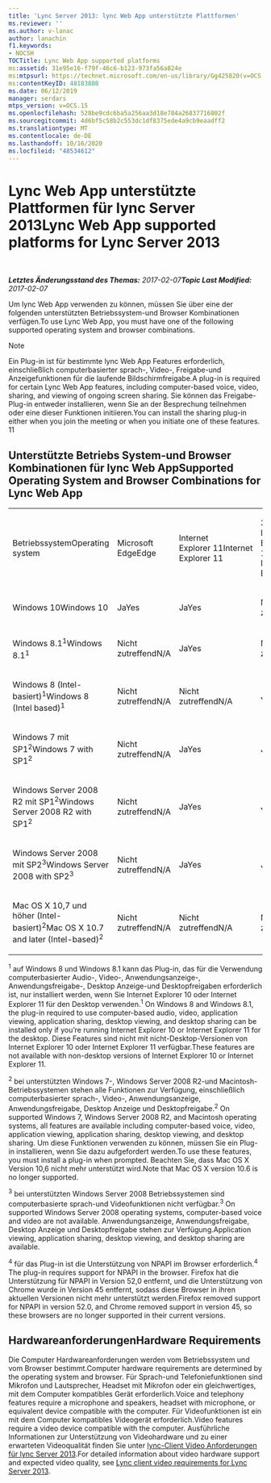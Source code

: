 ```yaml
---
title: 'Lync Server 2013: lync Web App unterstützte Plattformen'
ms.reviewer: ''
ms.author: v-lanac
author: lanachin
f1.keywords:
- NOCSH
TOCTitle: Lync Web App supported platforms
ms:assetid: 31e95e16-f79f-46c6-b123-973fa56a824e
ms:mtpsurl: https://technet.microsoft.com/en-us/library/Gg425820(v=OCS.15)
ms:contentKeyID: 48183808
ms.date: 06/12/2019
manager: serdars
mtps_version: v=OCS.15
ms.openlocfilehash: 528be9cdc6ba5a256aa3d18e784a26837716802f
ms.sourcegitcommit: 4d6bf5c58b2c553dc1df8375ede4a9cb9eaadff2
ms.translationtype: MT
ms.contentlocale: de-DE
ms.lasthandoff: 10/16/2020
ms.locfileid: "48534612"
---
```

# <a name="lync-web-app-supported-platforms-for-lync-server-2013"></a><span data-ttu-id="65017-102">Lync Web App unterstützte Plattformen für lync Server 2013</span><span class="sxs-lookup"><span data-stu-id="65017-102">Lync Web App supported platforms for Lync Server 2013</span></span>

<div data-xmlns="http://www.w3.org/1999/xhtml">

<div class="topic" data-xmlns="http://www.w3.org/1999/xhtml" data-msxsl="urn:schemas-microsoft-com:xslt" data-cs="https://msdn.microsoft.com/">

<div data-asp="https://msdn2.microsoft.com/asp">



</div>

<div id="mainSection">

<div id="mainBody">

<span> </span>

<span data-ttu-id="65017-103">_**Letztes Änderungsstand des Themas:** 2017-02-07_</span><span class="sxs-lookup"><span data-stu-id="65017-103">_**Topic Last Modified:** 2017-02-07_</span></span>

<span data-ttu-id="65017-104">Um lync Web App verwenden zu können, müssen Sie über eine der folgenden unterstützten Betriebssystem-und Browser Kombinationen verfügen.</span><span class="sxs-lookup"><span data-stu-id="65017-104">To use Lync Web App, you must have one of the following supported operating system and browser combinations.</span></span>

<div>


> [!NOTE]  
> <span data-ttu-id="65017-105">Ein Plug-in ist für bestimmte lync Web App Features erforderlich, einschließlich computerbasierter sprach-, Video-, Freigabe-und Anzeigefunktionen für die laufende Bildschirmfreigabe.</span><span class="sxs-lookup"><span data-stu-id="65017-105">A plug-in is required for certain Lync Web App features, including computer-based voice, video, sharing, and viewing of ongoing screen sharing.</span></span> <span data-ttu-id="65017-106">Sie können das Freigabe-Plug-in entweder installieren, wenn Sie an der Besprechung teilnehmen oder eine dieser Funktionen initiieren.</span><span class="sxs-lookup"><span data-stu-id="65017-106">You can install the sharing plug-in either when you join the meeting or when you initiate one of these features.</span></span> <span data-ttu-id="65017-107">1</span><span class="sxs-lookup"><span data-stu-id="65017-107">1</span></span><BR>



</div>

<div>

## <a name="supported-operating-system-and-browser-combinations-for-lync-web-app"></a><span data-ttu-id="65017-108">Unterstützte Betriebs System-und Browser Kombinationen für lync Web App</span><span class="sxs-lookup"><span data-stu-id="65017-108">Supported Operating System and Browser Combinations for Lync Web App</span></span>


<table style="width:100%;">
<colgroup>
<col style="width: 9%" />
<col style="width: 9%" />
<col style="width: 9%" />
<col style="width: 9%" />
<col style="width: 9%" />
<col style="width: 9%" />
<col style="width: 9%" />
<col style="width: 9%" />
<col style="width: 9%" />
<col style="width: 9%" />
<col style="width: 9%" />
</colgroup>
<tbody>
<tr class="odd">
<td><p><span data-ttu-id="65017-109">Betriebssystem</span><span class="sxs-lookup"><span data-stu-id="65017-109">Operating system</span></span></p></td>
<td><p><span data-ttu-id="65017-110">Microsoft Edge</span><span class="sxs-lookup"><span data-stu-id="65017-110">Edge</span></span></p></td>
<td><p><span data-ttu-id="65017-111">Internet Explorer 11</span><span class="sxs-lookup"><span data-stu-id="65017-111">Internet Explorer 11</span></span></p></td>
<td><p><span data-ttu-id="65017-112">32-Bit-Internet Explorer 10</span><span class="sxs-lookup"><span data-stu-id="65017-112">32-bit Internet Explorer 10</span></span></p></td>
<td><p><span data-ttu-id="65017-113">64-Bit-Internet Explorer 10</span><span class="sxs-lookup"><span data-stu-id="65017-113">64-bit Internet Explorer 10</span></span></p></td>
<td><p><span data-ttu-id="65017-114">32-Bit-Internet Explorer 9</span><span class="sxs-lookup"><span data-stu-id="65017-114">32-bit Internet Explorer 9</span></span></p></td>
<td><p><span data-ttu-id="65017-115">64-Bit-Internet Explorer 9</span><span class="sxs-lookup"><span data-stu-id="65017-115">64-bit Internet Explorer 9</span></span></p></td>
<td><p><span data-ttu-id="65017-116">Firefox 32-Bit<sup>4</sup></span><span class="sxs-lookup"><span data-stu-id="65017-116">Firefox 32-bit<sup>4</sup></span></span></p></td>
<td><p><span data-ttu-id="65017-117">Firefox 64-Bit<sup>4</sup></span><span class="sxs-lookup"><span data-stu-id="65017-117">Firefox 64-bit<sup>4</sup></span></span></p></td>
<td><p><span data-ttu-id="65017-118">Safari</span><span class="sxs-lookup"><span data-stu-id="65017-118">Safari</span></span></p></td>
<td><p><span data-ttu-id="65017-119">Chrome<sup>4</sup></span><span class="sxs-lookup"><span data-stu-id="65017-119">Chrome<sup>4</sup></span></span></p></td>
</tr>
<tr class="even">
<td><p><span data-ttu-id="65017-120">Windows 10</span><span class="sxs-lookup"><span data-stu-id="65017-120">Windows 10</span></span></p></td>
<td><p><span data-ttu-id="65017-121">Ja</span><span class="sxs-lookup"><span data-stu-id="65017-121">Yes</span></span></p></td>
<td><p><span data-ttu-id="65017-122">Ja</span><span class="sxs-lookup"><span data-stu-id="65017-122">Yes</span></span></p></td>
<td><p><span data-ttu-id="65017-123">Nicht zutreffend</span><span class="sxs-lookup"><span data-stu-id="65017-123">N/A</span></span></p></td>
<td><p><span data-ttu-id="65017-124">Nicht zutreffend</span><span class="sxs-lookup"><span data-stu-id="65017-124">N/A</span></span></p></td>
<td><p><span data-ttu-id="65017-125">Nicht zutreffend</span><span class="sxs-lookup"><span data-stu-id="65017-125">N/A</span></span></p></td>
<td><p><span data-ttu-id="65017-126">Nicht zutreffend</span><span class="sxs-lookup"><span data-stu-id="65017-126">N/A</span></span></p></td>
<td><p><span data-ttu-id="65017-127">Nein</span><span class="sxs-lookup"><span data-stu-id="65017-127">No</span></span></p></td>
<td><p><span data-ttu-id="65017-128">Nein</span><span class="sxs-lookup"><span data-stu-id="65017-128">No</span></span></p></td>
<td><p><span data-ttu-id="65017-129">Nicht zutreffend</span><span class="sxs-lookup"><span data-stu-id="65017-129">N/A</span></span></p></td>
<td><p><span data-ttu-id="65017-130">Nein</span><span class="sxs-lookup"><span data-stu-id="65017-130">No</span></span></p></td>
</tr>
<tr class="odd">
<td><p><span data-ttu-id="65017-131">Windows 8.1<sup>1</sup></span><span class="sxs-lookup"><span data-stu-id="65017-131">Windows 8.1<sup>1</sup></span></span></p></td>
<td><p><span data-ttu-id="65017-132">Nicht zutreffend</span><span class="sxs-lookup"><span data-stu-id="65017-132">N/A</span></span></p></td>
<td><p><span data-ttu-id="65017-133">Ja</span><span class="sxs-lookup"><span data-stu-id="65017-133">Yes</span></span></p></td>
<td><p><span data-ttu-id="65017-134">Nicht zutreffend</span><span class="sxs-lookup"><span data-stu-id="65017-134">N/A</span></span></p></td>
<td><p><span data-ttu-id="65017-135">Nicht zutreffend</span><span class="sxs-lookup"><span data-stu-id="65017-135">N/A</span></span></p></td>
<td><p><span data-ttu-id="65017-136">Nicht zutreffend</span><span class="sxs-lookup"><span data-stu-id="65017-136">N/A</span></span></p></td>
<td><p><span data-ttu-id="65017-137">Nicht zutreffend</span><span class="sxs-lookup"><span data-stu-id="65017-137">N/A</span></span></p></td>
<td><p><span data-ttu-id="65017-138">Nein</span><span class="sxs-lookup"><span data-stu-id="65017-138">No</span></span></p></td>
<td><p><span data-ttu-id="65017-139">Nein</span><span class="sxs-lookup"><span data-stu-id="65017-139">No</span></span></p></td>
<td><p><span data-ttu-id="65017-140">Nicht zutreffend</span><span class="sxs-lookup"><span data-stu-id="65017-140">N/A</span></span></p></td>
<td><p><span data-ttu-id="65017-141">Nein</span><span class="sxs-lookup"><span data-stu-id="65017-141">No</span></span></p></td>
</tr>
<tr class="even">
<td><p><span data-ttu-id="65017-142">Windows 8 (Intel-basiert)<sup>1</sup></span><span class="sxs-lookup"><span data-stu-id="65017-142">Windows 8 (Intel based)<sup>1</sup></span></span></p></td>
<td><p><span data-ttu-id="65017-143">Nicht zutreffend</span><span class="sxs-lookup"><span data-stu-id="65017-143">N/A</span></span></p></td>
<td><p><span data-ttu-id="65017-144">Nicht zutreffend</span><span class="sxs-lookup"><span data-stu-id="65017-144">N/A</span></span></p></td>
<td><p><span data-ttu-id="65017-145">Ja</span><span class="sxs-lookup"><span data-stu-id="65017-145">Yes</span></span></p></td>
<td><p><span data-ttu-id="65017-146">Ja</span><span class="sxs-lookup"><span data-stu-id="65017-146">Yes</span></span></p></td>
<td><p><span data-ttu-id="65017-147">Nicht zutreffend</span><span class="sxs-lookup"><span data-stu-id="65017-147">N/A</span></span></p></td>
<td><p><span data-ttu-id="65017-148">Nicht zutreffend</span><span class="sxs-lookup"><span data-stu-id="65017-148">N/A</span></span></p></td>
<td><p><span data-ttu-id="65017-149">Nein</span><span class="sxs-lookup"><span data-stu-id="65017-149">No</span></span></p></td>
<td><p><span data-ttu-id="65017-150">Nein</span><span class="sxs-lookup"><span data-stu-id="65017-150">No</span></span></p></td>
<td><p><span data-ttu-id="65017-151">Nicht zutreffend</span><span class="sxs-lookup"><span data-stu-id="65017-151">N/A</span></span></p></td>
<td><p><span data-ttu-id="65017-152">Nein</span><span class="sxs-lookup"><span data-stu-id="65017-152">No</span></span></p></td>
</tr>
<tr class="odd">
<td><p><span data-ttu-id="65017-153">Windows 7 mit SP1<sup>2</sup></span><span class="sxs-lookup"><span data-stu-id="65017-153">Windows 7 with SP1<sup>2</sup></span></span></p></td>
<td><p><span data-ttu-id="65017-154">Nicht zutreffend</span><span class="sxs-lookup"><span data-stu-id="65017-154">N/A</span></span></p></td>
<td><p><span data-ttu-id="65017-155">Ja</span><span class="sxs-lookup"><span data-stu-id="65017-155">Yes</span></span></p></td>
<td><p><span data-ttu-id="65017-156">Ja</span><span class="sxs-lookup"><span data-stu-id="65017-156">Yes</span></span></p></td>
<td><p><span data-ttu-id="65017-157">Ja</span><span class="sxs-lookup"><span data-stu-id="65017-157">Yes</span></span></p></td>
<td><p><span data-ttu-id="65017-158">Ja</span><span class="sxs-lookup"><span data-stu-id="65017-158">Yes</span></span></p></td>
<td><p><span data-ttu-id="65017-159">Ja</span><span class="sxs-lookup"><span data-stu-id="65017-159">Yes</span></span></p></td>
<td><p><span data-ttu-id="65017-160">Nein</span><span class="sxs-lookup"><span data-stu-id="65017-160">No</span></span></p></td>
<td><p><span data-ttu-id="65017-161">Nein</span><span class="sxs-lookup"><span data-stu-id="65017-161">No</span></span></p></td>
<td><p><span data-ttu-id="65017-162">Nicht zutreffend</span><span class="sxs-lookup"><span data-stu-id="65017-162">N/A</span></span></p></td>
<td><p><span data-ttu-id="65017-163">Nein</span><span class="sxs-lookup"><span data-stu-id="65017-163">No</span></span></p></td>
</tr>
<tr class="even">
<td><p><span data-ttu-id="65017-164">Windows Server 2008 R2 mit SP1<sup>2</sup></span><span class="sxs-lookup"><span data-stu-id="65017-164">Windows Server 2008 R2 with SP1<sup>2</sup></span></span></p></td>
<td><p><span data-ttu-id="65017-165">Nicht zutreffend</span><span class="sxs-lookup"><span data-stu-id="65017-165">N/A</span></span></p></td>
<td><p><span data-ttu-id="65017-166">Ja</span><span class="sxs-lookup"><span data-stu-id="65017-166">Yes</span></span></p></td>
<td><p><span data-ttu-id="65017-167">Ja</span><span class="sxs-lookup"><span data-stu-id="65017-167">Yes</span></span></p></td>
<td><p><span data-ttu-id="65017-168">Ja</span><span class="sxs-lookup"><span data-stu-id="65017-168">Yes</span></span></p></td>
<td><p><span data-ttu-id="65017-169">Ja</span><span class="sxs-lookup"><span data-stu-id="65017-169">Yes</span></span></p></td>
<td><p><span data-ttu-id="65017-170">Ja</span><span class="sxs-lookup"><span data-stu-id="65017-170">Yes</span></span></p></td>
<td><p><span data-ttu-id="65017-171">Nein</span><span class="sxs-lookup"><span data-stu-id="65017-171">No</span></span></p></td>
<td><p><span data-ttu-id="65017-172">Nein</span><span class="sxs-lookup"><span data-stu-id="65017-172">No</span></span></p></td>
<td><p><span data-ttu-id="65017-173">Nicht zutreffend</span><span class="sxs-lookup"><span data-stu-id="65017-173">N/A</span></span></p></td>
<td><p><span data-ttu-id="65017-174">Nein</span><span class="sxs-lookup"><span data-stu-id="65017-174">No</span></span></p></td>
</tr>
<tr class="odd">
<td><p><span data-ttu-id="65017-175">Windows Server 2008 mit SP2<sup>3</sup></span><span class="sxs-lookup"><span data-stu-id="65017-175">Windows Server 2008 with SP2<sup>3</sup></span></span></p></td>
<td><p><span data-ttu-id="65017-176">Nicht zutreffend</span><span class="sxs-lookup"><span data-stu-id="65017-176">N/A</span></span></p></td>
<td><p><span data-ttu-id="65017-177">Ja</span><span class="sxs-lookup"><span data-stu-id="65017-177">Yes</span></span></p></td>
<td><p><span data-ttu-id="65017-178">Ja</span><span class="sxs-lookup"><span data-stu-id="65017-178">Yes</span></span></p></td>
<td><p><span data-ttu-id="65017-179">Nein</span><span class="sxs-lookup"><span data-stu-id="65017-179">No</span></span></p></td>
<td><p><span data-ttu-id="65017-180">Ja</span><span class="sxs-lookup"><span data-stu-id="65017-180">Yes</span></span></p></td>
<td><p><span data-ttu-id="65017-181">Nein</span><span class="sxs-lookup"><span data-stu-id="65017-181">No</span></span></p></td>
<td><p><span data-ttu-id="65017-182">Nein</span><span class="sxs-lookup"><span data-stu-id="65017-182">No</span></span></p></td>
<td><p><span data-ttu-id="65017-183">Nein</span><span class="sxs-lookup"><span data-stu-id="65017-183">No</span></span></p></td>
<td><p><span data-ttu-id="65017-184">Nicht zutreffend</span><span class="sxs-lookup"><span data-stu-id="65017-184">N/A</span></span></p></td>
<td><p><span data-ttu-id="65017-185">Nein</span><span class="sxs-lookup"><span data-stu-id="65017-185">No</span></span></p></td>
</tr>
<tr class="even">
<td><p><span data-ttu-id="65017-186">Mac OS X 10,7 und höher (Intel-basiert)<sup>2</sup></span><span class="sxs-lookup"><span data-stu-id="65017-186">Mac OS X 10.7 and later (Intel-based)<sup>2</sup></span></span></p></td>
<td><p><span data-ttu-id="65017-187">Nicht zutreffend</span><span class="sxs-lookup"><span data-stu-id="65017-187">N/A</span></span></p></td>
<td><p><span data-ttu-id="65017-188">Nicht zutreffend</span><span class="sxs-lookup"><span data-stu-id="65017-188">N/A</span></span></p></td>
<td><p><span data-ttu-id="65017-189">Nicht zutreffend</span><span class="sxs-lookup"><span data-stu-id="65017-189">N/A</span></span></p></td>
<td><p><span data-ttu-id="65017-190">Nicht zutreffend</span><span class="sxs-lookup"><span data-stu-id="65017-190">N/A</span></span></p></td>
<td><p><span data-ttu-id="65017-191">Nicht zutreffend</span><span class="sxs-lookup"><span data-stu-id="65017-191">N/A</span></span></p></td>
<td><p><span data-ttu-id="65017-192">Nicht zutreffend</span><span class="sxs-lookup"><span data-stu-id="65017-192">N/A</span></span></p></td>
<td><p><span data-ttu-id="65017-193">Nein</span><span class="sxs-lookup"><span data-stu-id="65017-193">No</span></span></p></td>
<td><p><span data-ttu-id="65017-194">Nein</span><span class="sxs-lookup"><span data-stu-id="65017-194">No</span></span></p></td>
<td><p><span data-ttu-id="65017-195">Ja</span><span class="sxs-lookup"><span data-stu-id="65017-195">Yes</span></span></p></td>
<td><p><span data-ttu-id="65017-196">Nein</span><span class="sxs-lookup"><span data-stu-id="65017-196">No</span></span></p></td>
</tr>
</tbody>
</table>


<span data-ttu-id="65017-197"><sup>1</sup> auf Windows 8 und Windows 8.1 kann das Plug-in, das für die Verwendung computerbasierter Audio-, Video-, Anwendungsanzeige-, Anwendungsfreigabe-, Desktop Anzeige-und Desktopfreigaben erforderlich ist, nur installiert werden, wenn Sie Internet Explorer 10 oder Internet Explorer 11 für den Desktop verwenden.</span><span class="sxs-lookup"><span data-stu-id="65017-197"><sup>1</sup> On Windows 8 and Windows 8.1, the plug-in required to use computer-based audio, video, application viewing, application sharing, desktop viewing, and desktop sharing can be installed only if you’re running Internet Explorer 10 or Internet Explorer 11 for the desktop.</span></span> <span data-ttu-id="65017-198">Diese Features sind nicht mit nicht-Desktop-Versionen von Internet Explorer 10 oder Internet Explorer 11 verfügbar.</span><span class="sxs-lookup"><span data-stu-id="65017-198">These features are not available with non-desktop versions of Internet Explorer 10 or Internet Explorer 11.</span></span>

<span data-ttu-id="65017-199"><sup>2</sup> bei unterstützten Windows 7-, Windows Server 2008 R2-und Macintosh-Betriebssystemen stehen alle Funktionen zur Verfügung, einschließlich computerbasierter sprach-, Video-, Anwendungsanzeige, Anwendungsfreigabe, Desktop Anzeige und Desktopfreigabe.</span><span class="sxs-lookup"><span data-stu-id="65017-199"><sup>2</sup> On supported Windows 7, Windows Server 2008 R2, and Macintosh operating systems, all features are available including computer-based voice, video, application viewing, application sharing, desktop viewing, and desktop sharing.</span></span> <span data-ttu-id="65017-200">Um diese Funktionen verwenden zu können, müssen Sie ein Plug-in installieren, wenn Sie dazu aufgefordert werden.</span><span class="sxs-lookup"><span data-stu-id="65017-200">To use these features, you must install a plug-in when prompted.</span></span> <span data-ttu-id="65017-201">Beachten Sie, dass Mac OS X Version 10,6 nicht mehr unterstützt wird.</span><span class="sxs-lookup"><span data-stu-id="65017-201">Note that Mac OS X version 10.6 is no longer supported.</span></span>

<span data-ttu-id="65017-202"><sup>3</sup> bei unterstützten Windows Server 2008 Betriebssystemen sind computerbasierte sprach-und Videofunktionen nicht verfügbar.</span><span class="sxs-lookup"><span data-stu-id="65017-202"><sup>3</sup> On supported Windows Server 2008 operating systems, computer-based voice and video are not available.</span></span> <span data-ttu-id="65017-203">Anwendungsanzeige, Anwendungsfreigabe, Desktop Anzeige und Desktopfreigabe stehen zur Verfügung.</span><span class="sxs-lookup"><span data-stu-id="65017-203">Application viewing, application sharing, desktop viewing, and desktop sharing are available.</span></span>

<span data-ttu-id="65017-204"><sup>4</sup>  für das Plug-in ist die Unterstützung von NPAPI im Browser erforderlich.</span><span class="sxs-lookup"><span data-stu-id="65017-204"><sup>4</sup>  The plug-in requires support for NPAPI in the browser.</span></span> <span data-ttu-id="65017-205">Firefox hat die Unterstützung für NPAPI in Version 52,0 entfernt, und die Unterstützung von Chrome wurde in Version 45 entfernt, sodass diese Browser in ihren aktuellen Versionen nicht mehr unterstützt werden.</span><span class="sxs-lookup"><span data-stu-id="65017-205">Firefox removed support for NPAPI in version 52.0, and Chrome removed support in version 45, so these browsers are no longer supported in their current versions.</span></span>

</div>

<div>

## <a name="hardware-requirements"></a><span data-ttu-id="65017-206">Hardwareanforderungen</span><span class="sxs-lookup"><span data-stu-id="65017-206">Hardware Requirements</span></span>

<span data-ttu-id="65017-207">Die Computer Hardwareanforderungen werden vom Betriebssystem und vom Browser bestimmt.</span><span class="sxs-lookup"><span data-stu-id="65017-207">Computer hardware requirements are determined by the operating system and browser.</span></span> <span data-ttu-id="65017-208">Für Sprach-und Telefoniefunktionen sind Mikrofon und Lautsprecher, Headset mit Mikrofon oder ein gleichwertiges, mit dem Computer kompatibles Gerät erforderlich.</span><span class="sxs-lookup"><span data-stu-id="65017-208">Voice and telephony features require a microphone and speakers, headset with microphone, or equivalent device compatible with the computer.</span></span> <span data-ttu-id="65017-209">Für Videofunktionen ist ein mit dem Computer kompatibles Videogerät erforderlich.</span><span class="sxs-lookup"><span data-stu-id="65017-209">Video features require a video device compatible with the computer.</span></span> <span data-ttu-id="65017-210">Ausführliche Informationen zur Unterstützung von Videohardware und zu einer erwarteten Videoqualität finden Sie unter [lync-Client Video Anforderungen für lync Server 2013](lync-server-2013-lync-client-video-requirements.md).</span><span class="sxs-lookup"><span data-stu-id="65017-210">For detailed information about video hardware support and expected video quality, see [Lync client video requirements for Lync Server 2013](lync-server-2013-lync-client-video-requirements.md).</span></span>

</div>

</div>

<span> </span>

</div>

</div>

</div>

